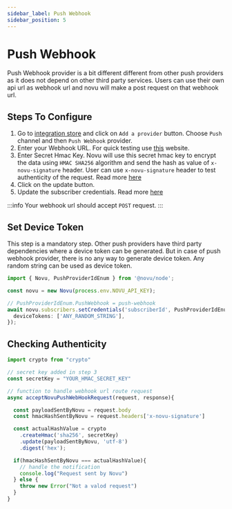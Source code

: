 ```yaml
---
sidebar_label: Push Webhook
sidebar_position: 5
---
```


# Push Webhook

Push Webhook provider is a bit different different from other push providers as it does not depend on other third party services.
Users can use their own api url as webhook url and novu will make a post request on that webhook url.

## Steps To Configure

1. Go to [integration store](https://web.novu.co/integrations) and click on `Add a provider` button. Choose `Push` channel and then `Push Webhook` provider.
2. Enter your Webhook URL. For quick testing use [this](https://webhook.site/) website.
3. Enter Secret Hmac Key. Novu will use this secret hmac key to encrypt the data using `HMAC SHA256` algorithm and send the hash as value of `x-novu-signature` header. User can use `x-novu-signature` header to test authenticity of the request. Read more [here](#checking-authenticity)
4. Click on the update button.
5. Update the subscriber credentials. Read more [here](#set-device-token)

:::info
Your webhook url should accept `POST` request.
:::

## Set Device Token

This step is a mandatory step. Other push providers have third party dependencies where a device token can be generated. But in case of push webhook provider, there is no any way to generate device token. Any random string can be used as device token.

```typescript
import { Novu, PushProviderIdEnum } from '@novu/node';

const novu = new Novu(process.env.NOVU_API_KEY);

// PushProviderIdEnum.PushWebhook = push-webhook
await novu.subscribers.setCredentials('subscriberId', PushProviderIdEnum.PushWebhook, {
  deviceTokens: ['ANY_RANDOM_STRING'],
});
```

## Checking Authenticity

```typescript
import crypto from "crypto"

// secret key added in step 3
const secretKey = "YOUR_HMAC_SECRET_KEY"

// function to handle webhook url route request
async acceptNovuPushWebHookRequest(request, response){

  const payloadSentByNovu = request.body
  const hmacHashSentByNovu = request.headers['x-novu-signature']

  const actualHashValue = crypto
    .createHmac('sha256', secretKey)
    .update(payloadSentByNovu, 'utf-8')
    .digest('hex');

  if(hmacHashSentByNovu === actualHashValue){
    // handle the notification
    console.log("Request sent by Novu")
  } else {
    throw new Error("Not a valod request")
  }
}
```
